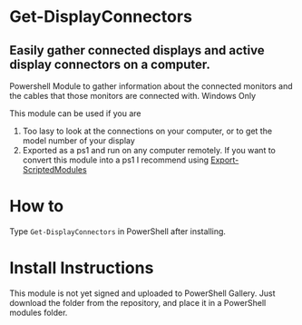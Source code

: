 # Get-DisplayConnectors
## Easily gather connected displays and active display connectors on a computer.

Powershell Module to gather information about the connected monitors and the cables that those monitors are connected with. Windows Only

This module can be used if you are
1. Too lasy to look at the connections on your computer, or to get the model number of your display
2. Exported as a ps1 and run on any computer remotely. If you want to convert this module into a ps1 I recommend using [Export-ScriptedModules](https://github.com/13r0ck/Export-ScriptedModules)

# How to
Type `Get-DisplayConnectors` in PowerShell after installing.

# Install Instructions
This module is not yet signed and uploaded to PowerShell Gallery. Just download the folder from the repository, and place it in a PowerShell modules folder.
